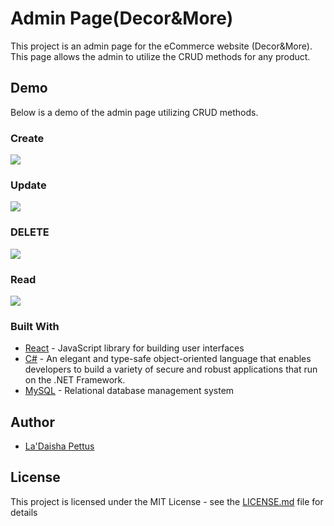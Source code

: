 # Admin Page(Decor&More)
This project is an admin page for the eCommerce website (Decor&More). This page allows the admin to utilize the CRUD methods for any product.

## Demo
Below is a demo of the admin page utilizing CRUD methods.

### Create
![](public/images/createingproduct.png)

### Update
![](public/images/updatingProduct.png)

### DELETE
![](public/images/DeletingProduct.png)

### Read
![](public/images/FetchingALL.png)

### Built With

* [React](https://reactjs.org/docs/getting-started.html) - JavaScript library for building user interfaces
* [C#](https://docs.microsoft.com/en-us/dotnet/csharp/) - An elegant and type-safe object-oriented language that enables developers to build a variety of secure and robust applications that run on the .NET Framework.
* [MySQL](https://dev.mysql.com/doc/) - Relational database management system



## Author
* [La'Daisha Pettus](https://github.com/LaDaishaPettus)

## License

This project is licensed under the MIT License - see the [LICENSE.md](LICENSE.md) file for details
